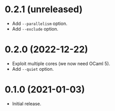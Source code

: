 0.2.1 (unreleased)
=====

- Add `--parallelism` option.
- Add `--exclude` option.

0.2.0 (2022-12-22)
=====

- Exploit multiple cores (we now need OCaml 5).
- Add `--quiet` option.

0.1.0 (2021-01-03)
=====

- Initial release.
